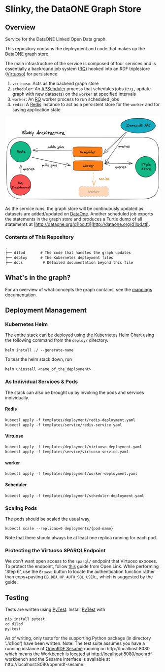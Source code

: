 # Slinky, the DataONE Graph Store

## Overview

Service for the DataONE Linked Open Data graph.

This repository contains the deployment and code that makes up the
DataONE graph store.

The main infrastructure of the service is composed of four services and is essentially a backround job system ([RQ](https://python-rq.org/)) hooked into an RDF triplestore ([Virtuoso](http://vos.openlinksw.com/owiki/wiki/VOS)) for persistence:

1. `virtuoso`: Acts as the backend graph store
2. `scheduler`: An [APSchduler](https://apscheduler.readthedocs.org) process that schedules jobs (e.g., update graph with new datasets) on the `worker` at specified intervals
3. `worker`: An [RQ](http://python-rq.org/) worker process to run scheduled jobs
4. `redis`: A [Redis](http://redis.io) instance to act as a persistent store for the `worker` and for saving application state

![slinky architecture diagram showing the components in the list above connected with arrows](./docs/slinky-architecture.png)

As the service runs, the graph store will be continuously updated as datasets are added/updated on [DataOne](https://www.dataone.org/). Another scheduled job exports the statements in the graph store and produces a Turtle dump of all statements at [http://dataone.org/d1lod.ttl](http://dataone.org/d1lod.ttl).

### Contents of This Repository

```
.
├── d1lod       # The code that handles the graph updates
├── deploy      # The Kubernetes deployment files
├── docs         # Detailed documentation beyond this file
```

## What's in the graph?

For an overview of what concepts the graph contains, see the [mappings](/docs/mappings.md) documentation.

## Deployment Management

### Kubernetes Helm

The entire stack can be deployed using the Kubernetes Helm Chart using
the following command from the `deploy/` directory.

`helm install ./ --generate-name`

To tear the helm stack down, run

`helm uninstall <name_of_the_deployment>`

### As Individual Services & Pods

The stack can also be brought up by invoking the pods and services
individually.

#### Redis

```
kubectl apply -f templates/deployment/redis-deployment.yaml
kubectl apply -f templates/service/redis-service.yaml
```

#### Virtuoso

```
kubectl apply -f templates/deployment/virtuoso-deployment.yaml
kubectl apply -f templates/service/virtuoso-service.yaml
```

#### worker

```
kubectl apply -f templates/deployment/worker-deployment.yaml
```

#### Scheduler

```
kubectl apply -f templates/deployment/scheduler-deployment.yaml
```

### Scaling Pods

The pods should be scaled the usual way,

```
kubectl scale --replicas=0 deployments/{pod-name}
```

Note that there should always be at least one replica running for each
pod.

### Protecting the Virtuoso SPARQLEndpoint

We don't want open access to the `sparql/` endpoint that Virtuoso
exposes. To protect the endpoint, follow
[this](http://vos.openlinksw.com/owiki/wiki/VOS/VirtSPARQLProtectSQLDigestAuthentication)
guide from Open Link. While performing 'Step 6', use the `Browse` button
to locate the authentication function rather than copy+pasting
`DB.DBA.HP_AUTH_SQL_USER;`, which is suggested by the guide.

## Testing

Tests are written using [PyTest](http://pytest.org/latest/). Install [PyTest](http://pytest.org/latest/) with

```
pip install pytest
cd d1lod
py.test
```

As of writing, only tests for the supporting Python package (in directory './d1lod') have been written.
Note: The test suite assumes you have a running instance of [OpenRDF Sesame](http://rdf4j.org) running on http://localhost:8080 which means the Workbench is located at http://localhost:8080/openrdf-workbench and the Sesame interface is available at http://localhost:8080/openrdf-sesame.
